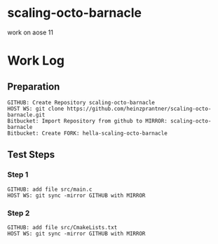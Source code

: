 # scaling-octo-barnacle

work on aose 11

# Work Log

## Preparation

    GITHUB: Create Repository scaling-octo-barnacle
    HOST WS: git clone https://github.com/heinzprantner/scaling-octo-barnacle.git
    Bitbucket: Import Repository from github to MIRROR: scaling-octo-barnacle
    Bitbucket: Create FORK: hella-scaling-octo-barnacle

## Test Steps

### Step 1

    GITHUB: add file src/main.c
    HOST WS: git sync -mirror GITHUB with MIRROR

### Step 2

    GITHUB: add file src/CmakeLists.txt
    HOST WS: git sync -mirror GITHUB with MIRROR
